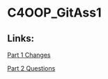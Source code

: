 # C4OOP_GitAss1
 
## Links:
[Part 1 Changes](/Part1/changes.md)

[Part 2 Questions](/Part2/questions.md)